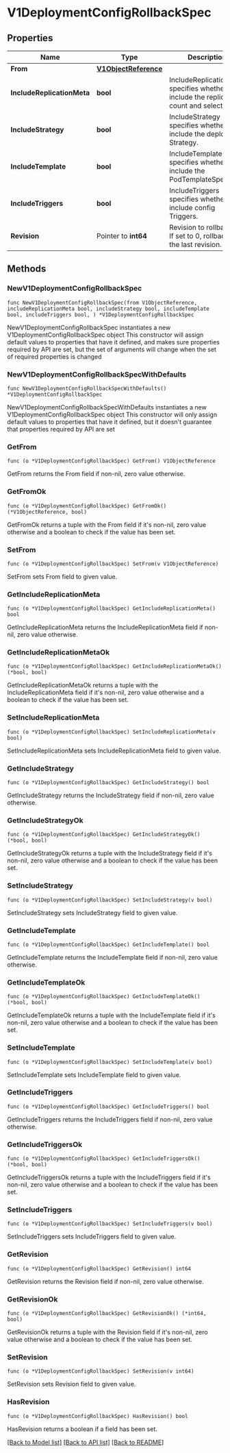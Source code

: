 # V1DeploymentConfigRollbackSpec

## Properties

Name | Type | Description | Notes
------------ | ------------- | ------------- | -------------
**From** | [**V1ObjectReference**](V1ObjectReference.md) |  | 
**IncludeReplicationMeta** | **bool** | IncludeReplicationMeta specifies whether to include the replica count and selector. | 
**IncludeStrategy** | **bool** | IncludeStrategy specifies whether to include the deployment Strategy. | 
**IncludeTemplate** | **bool** | IncludeTemplate specifies whether to include the PodTemplateSpec. | 
**IncludeTriggers** | **bool** | IncludeTriggers specifies whether to include config Triggers. | 
**Revision** | Pointer to **int64** | Revision to rollback to. If set to 0, rollback to the last revision. | [optional] 

## Methods

### NewV1DeploymentConfigRollbackSpec

`func NewV1DeploymentConfigRollbackSpec(from V1ObjectReference, includeReplicationMeta bool, includeStrategy bool, includeTemplate bool, includeTriggers bool, ) *V1DeploymentConfigRollbackSpec`

NewV1DeploymentConfigRollbackSpec instantiates a new V1DeploymentConfigRollbackSpec object
This constructor will assign default values to properties that have it defined,
and makes sure properties required by API are set, but the set of arguments
will change when the set of required properties is changed

### NewV1DeploymentConfigRollbackSpecWithDefaults

`func NewV1DeploymentConfigRollbackSpecWithDefaults() *V1DeploymentConfigRollbackSpec`

NewV1DeploymentConfigRollbackSpecWithDefaults instantiates a new V1DeploymentConfigRollbackSpec object
This constructor will only assign default values to properties that have it defined,
but it doesn't guarantee that properties required by API are set

### GetFrom

`func (o *V1DeploymentConfigRollbackSpec) GetFrom() V1ObjectReference`

GetFrom returns the From field if non-nil, zero value otherwise.

### GetFromOk

`func (o *V1DeploymentConfigRollbackSpec) GetFromOk() (*V1ObjectReference, bool)`

GetFromOk returns a tuple with the From field if it's non-nil, zero value otherwise
and a boolean to check if the value has been set.

### SetFrom

`func (o *V1DeploymentConfigRollbackSpec) SetFrom(v V1ObjectReference)`

SetFrom sets From field to given value.


### GetIncludeReplicationMeta

`func (o *V1DeploymentConfigRollbackSpec) GetIncludeReplicationMeta() bool`

GetIncludeReplicationMeta returns the IncludeReplicationMeta field if non-nil, zero value otherwise.

### GetIncludeReplicationMetaOk

`func (o *V1DeploymentConfigRollbackSpec) GetIncludeReplicationMetaOk() (*bool, bool)`

GetIncludeReplicationMetaOk returns a tuple with the IncludeReplicationMeta field if it's non-nil, zero value otherwise
and a boolean to check if the value has been set.

### SetIncludeReplicationMeta

`func (o *V1DeploymentConfigRollbackSpec) SetIncludeReplicationMeta(v bool)`

SetIncludeReplicationMeta sets IncludeReplicationMeta field to given value.


### GetIncludeStrategy

`func (o *V1DeploymentConfigRollbackSpec) GetIncludeStrategy() bool`

GetIncludeStrategy returns the IncludeStrategy field if non-nil, zero value otherwise.

### GetIncludeStrategyOk

`func (o *V1DeploymentConfigRollbackSpec) GetIncludeStrategyOk() (*bool, bool)`

GetIncludeStrategyOk returns a tuple with the IncludeStrategy field if it's non-nil, zero value otherwise
and a boolean to check if the value has been set.

### SetIncludeStrategy

`func (o *V1DeploymentConfigRollbackSpec) SetIncludeStrategy(v bool)`

SetIncludeStrategy sets IncludeStrategy field to given value.


### GetIncludeTemplate

`func (o *V1DeploymentConfigRollbackSpec) GetIncludeTemplate() bool`

GetIncludeTemplate returns the IncludeTemplate field if non-nil, zero value otherwise.

### GetIncludeTemplateOk

`func (o *V1DeploymentConfigRollbackSpec) GetIncludeTemplateOk() (*bool, bool)`

GetIncludeTemplateOk returns a tuple with the IncludeTemplate field if it's non-nil, zero value otherwise
and a boolean to check if the value has been set.

### SetIncludeTemplate

`func (o *V1DeploymentConfigRollbackSpec) SetIncludeTemplate(v bool)`

SetIncludeTemplate sets IncludeTemplate field to given value.


### GetIncludeTriggers

`func (o *V1DeploymentConfigRollbackSpec) GetIncludeTriggers() bool`

GetIncludeTriggers returns the IncludeTriggers field if non-nil, zero value otherwise.

### GetIncludeTriggersOk

`func (o *V1DeploymentConfigRollbackSpec) GetIncludeTriggersOk() (*bool, bool)`

GetIncludeTriggersOk returns a tuple with the IncludeTriggers field if it's non-nil, zero value otherwise
and a boolean to check if the value has been set.

### SetIncludeTriggers

`func (o *V1DeploymentConfigRollbackSpec) SetIncludeTriggers(v bool)`

SetIncludeTriggers sets IncludeTriggers field to given value.


### GetRevision

`func (o *V1DeploymentConfigRollbackSpec) GetRevision() int64`

GetRevision returns the Revision field if non-nil, zero value otherwise.

### GetRevisionOk

`func (o *V1DeploymentConfigRollbackSpec) GetRevisionOk() (*int64, bool)`

GetRevisionOk returns a tuple with the Revision field if it's non-nil, zero value otherwise
and a boolean to check if the value has been set.

### SetRevision

`func (o *V1DeploymentConfigRollbackSpec) SetRevision(v int64)`

SetRevision sets Revision field to given value.

### HasRevision

`func (o *V1DeploymentConfigRollbackSpec) HasRevision() bool`

HasRevision returns a boolean if a field has been set.


[[Back to Model list]](../README.md#documentation-for-models) [[Back to API list]](../README.md#documentation-for-api-endpoints) [[Back to README]](../README.md)


